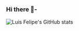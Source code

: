 ### Hi there 👋-
![Luis Felipe's GitHub stats](https://github-readme-stats.vercel.app/api?username=LuisFSanches&show_icons=true&theme=radical)

<!--
**LuisFSanches/LuisFSanches** is a ✨ _special_ ✨ repository because its `README.md` (this file) appears on your GitHub profile.

Here are some ideas to get you started:

- 🔭 I’m currently working on ...
- 🌱 I’m currently learning ...
- 👯 I’m looking to collaborate on ...
- 🤔 I’m looking for help with ...
- 💬 Ask me about ...
- 📫 How to reach me: ...
- 😄 Pronouns: ...
- ⚡ Fun fact: ...
-->


